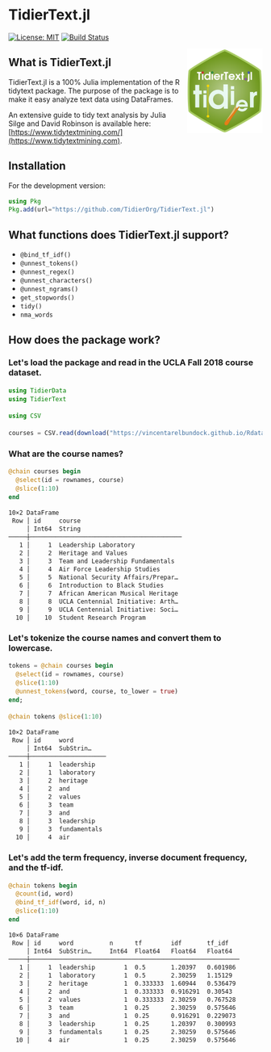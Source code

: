# TidierText.jl

[![License: MIT](https://img.shields.io/badge/License-MIT-green.svg)](https://github.com/TidierOrg/TidierData.jl/blob/main/LICENSE)
[![Build Status](https://github.com/TidierOrg/TidierText.jl/actions/workflows/CI.yml/badge.svg?branch=main)](https://github.com/TidierOrg/TidierText.jl/actions/workflows/CI.yml?query=branch%3Amain)

<img src="https://raw.githubusercontent.com/TidierOrg/TidierText.jl/main/docs/src/assets/TidierText_logo.png" align="right" style="padding-left:10px;" width="150"/>

## What is TidierText.jl

TidierText.jl is a 100% Julia implementation of the R tidytext package. The purpose of the package is to make it easy analyze text data using DataFrames.

An extensive guide to tidy text analysis by Julia Silge and David Robinson is available here: [https://www.tidytextmining.com/](https://www.tidytextmining.com).

## Installation

For the development version:

```julia
using Pkg
Pkg.add(url="https://github.com/TidierOrg/TidierText.jl")
```

## What functions does TidierText.jl support?

- `@bind_tf_idf()`
- `@unnest_tokens()`
- `@unnest_regex()`
- `@unnest_characters()`
- `@unnest_ngrams()`
- `get_stopwords()`
- `tidy()`
- `nma_words`

## How does the package work?

### Let's load the package and read in the UCLA Fall 2018 course dataset.

```julia
using TidierData
using TidierText

using CSV

courses = CSV.read(download("https://vincentarelbundock.github.io/Rdatasets/csv/openintro/ucla_f18.csv"), DataFrame)
```

### What are the course names?

```julia
@chain courses begin
  @select(id = rownames, course)
  @slice(1:10)
end
```

```
10×2 DataFrame
 Row │ id     course                            
     │ Int64  String                            
─────┼──────────────────────────────────────────
   1 │     1  Leadership Laboratory
   2 │     2  Heritage and Values
   3 │     3  Team and Leadership Fundamentals
   4 │     4  Air Force Leadership Studies
   5 │     5  National Security Affairs/Prepar…
   6 │     6  Introduction to Black Studies
   7 │     7  African American Musical Heritage
   8 │     8  UCLA Centennial Initiative: Arth…
   9 │     9  UCLA Centennial Initiative: Soci…
  10 │    10  Student Research Program
```

### Let's tokenize the course names and convert them to lowercase.

```julia
tokens = @chain courses begin
  @select(id = rownames, course)
  @slice(1:10)
  @unnest_tokens(word, course, to_lower = true)
end;

@chain tokens @slice(1:10)
```

```
10×2 DataFrame
 Row │ id     word         
     │ Int64  SubStrin…    
─────┼─────────────────────
   1 │     1  leadership
   2 │     1  laboratory
   3 │     2  heritage
   4 │     2  and
   5 │     2  values
   6 │     3  team
   7 │     3  and
   8 │     3  leadership
   9 │     3  fundamentals
  10 │     4  air
```

### Let's add the term frequency, inverse document frequency, and the tf-idf.

```julia
@chain tokens begin
  @count(id, word)
  @bind_tf_idf(word, id, n)
  @slice(1:10)
end
```

```
10×6 DataFrame
 Row │ id     word          n      tf        idf       tf_idf   
     │ Int64  SubStrin…     Int64  Float64   Float64   Float64  
─────┼──────────────────────────────────────────────────────────
   1 │     1  leadership        1  0.5       1.20397   0.601986
   2 │     1  laboratory        1  0.5       2.30259   1.15129
   3 │     2  heritage          1  0.333333  1.60944   0.536479
   4 │     2  and               1  0.333333  0.916291  0.30543
   5 │     2  values            1  0.333333  2.30259   0.767528
   6 │     3  team              1  0.25      2.30259   0.575646
   7 │     3  and               1  0.25      0.916291  0.229073
   8 │     3  leadership        1  0.25      1.20397   0.300993
   9 │     3  fundamentals      1  0.25      2.30259   0.575646
  10 │     4  air               1  0.25      2.30259   0.575646
```
